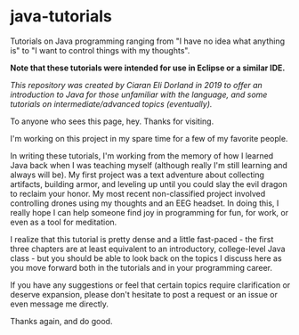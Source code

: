 # java-tutorials
Tutorials on Java programming ranging from "I have no idea what anything is" to "I want to control things with my thoughts".

**Note that these tutorials were intended for use in Eclipse or a similar IDE.**

*This repository was created by Ciaran Eli Dorland in 2019 to offer an introduction to Java for those unfamiliar with the language, and some tutorials on intermediate/advanced topics (eventually).*

To anyone who sees this page, hey. Thanks for visiting.

I'm working on this project in my spare time for a few of my favorite people.

In writing these tutorials, I'm working from the memory of how I learned Java back when I was teaching myself (although really I'm still learning and always will be). My first project was a text adventure about collecting artifacts, building armor, and leveling up until you could slay the evil dragon to reclaim your honor.
My most recent non-classified project involved controlling drones using my thoughts and an EEG headset.
In doing this, I really hope I can help someone find joy in programming for fun, for work, or even as a tool for meditation.

I realize that this tutorial is pretty dense and a little fast-paced - the first three chapters are at least equivalent to an introductory, college-level Java class - but you should be able to look back on the topics I discuss here as you move forward both in the tutorials and in your programming career.

If you have any suggestions or feel that certain topics require clarification or deserve expansion, please don't hesitate to post a request or an issue or even message me directly.

Thanks again, and do good.
